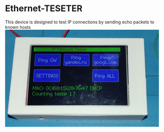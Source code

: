 # Ethernet-TESETER
This device is designed to test IP connections by sending echo packets to known hosts
![](pics/IMG_20221120_214825.jpg)
